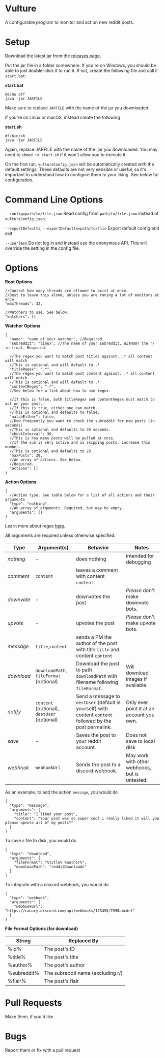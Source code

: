 Vulture
=======
A configurable program to monitor and act on new reddit posts.

Setup
=====

Download the latest jar from the [releases page](https://github.com/Brod8362/vulture/releases).

Put the jar file in a folder somewhere. If you're on Windows, you should be able to just double-click it to run it. If
not, create the following file and call it `start.bat`:

**start.bat**

```batch
@echo off
java -jar JARFILE
```

Make sure to replace `JARFILE` with the name of the jar you downloaded.

If you're on Linux or macOS, instead create the following

**start.sh**

```shell
#!/bin/sh
java -jar JARFILE
```

Again, replace JARFILE with the name of the .jar you downloaded. You may need to `chmod +x start.sh` if it won't allow
you to execute it.

On the first run, `vultureConfig.json` will be automatically created with the default settings. These defaults are not
very sensible or useful, so it's important to understand how to configure them to your liking. See below for
configuration.

Command Line Options
====================
`--config=path/to/file.json` Read config from `path/to/file.json` instead of `vultureConfig.json`.  

`--exportDefaults`, `--exportDefaults=path/to/file` Export default config and exit

`--userless` Do not log in and instead use the anonymous API. This will override the setting in the config file.

Options
=======
__Root Options__

```json5
//Control how many threads are allowed to exist at once.
//Best to leave this alone, unless you are runing a lot of monitors at once.
"maxThreads": 32,
        
//Watchers to use. See below.
"watchers": []
```

__Watcher Options__

```json5
{
  "name": "name of your watcher", //Required.
  "subreddit": "linux", //The name of your subreddit, WITHOUT the r/ in front. Required.

  //The regex you want to match post titles against. .* all content will match. 
  //This is optional and will default to .* 
  "titleRegex": ".*",
  //The regex you want to match post content against. .* all content will match. 
  //This is optional and will default to .*
  "contentRegex": ".*",
  //See below for a link about how to use regex.

  //If this is false, both titleRegex and contentRegex must match to act on your post.
  //If this is true, either one can match.
  //This is optional and defaults to false.
  "matchEither": false,
  //How frequently you want to check the subreddit for new posts (in seconds)
  //This is optional and defaults to 30 seconds.
  "checkInterval": 30,
  //This is how many posts will be pulled at once.
  //If the sub is very active and is skipping posts, increase this number.
  //This is optional and defaults to 20.
  "maxPosts": 20,
  //An array of actions. See below.
  //Required.
  "actions": []
}
```

__Action Options__

```json5
{
  //Action type. See table below for a list of all actions and their arguments
  "type": "nothing",
  //An array of arguments. Required, but may be empty.
  "arguments": {}
}
```

Learn more about regex [here](https://medium.com/factory-mind/regex-tutorial-a-simple-cheatsheet-by-examples-649dc1c3f285).

All arguments are required unless otherwise specified.

| **Type**   | **Argument(s)**                             | **Behavior**                                                                                              | **Notes**                                      |
|------------|---------------------------------------------|-----------------------------------------------------------------------------------------------------------|------------------------------------------------|
| *nothing*  | -                                           | does nothing                                                                                              | intended for debugging                         |
| *comment*  | `content`                                   | leaves a comment with content `content`.                                                                  |                                                |
| *downvote* | -                                           | downvotes the post                                                                                        | *Please* don't make downvote bots.             |
| *upvote*   | -                                           | upvotes the post                                                                                          | *Please* don't make upvote bots.               |
| *message*  | `title`,`content`                           | sends a PM the author of the post with title `title` and content `content`                                |                                                |
| *download* | `downloadPath`, `fileFormat` (optional)     | Download the post to path `downloadPath` with filename following `fileFormat`.                            | Will download images if available.             |
| *notify*   | `content` (optional), `destUser` (optional) | Send a message to `destUser` (default is yourself) with content `content` followed by the post permalink. | Only ever point it at an account you own.      |
| *save*     | -                                           | Saves the post to your reddit account.                                                                    | Does not save to local disk                    |
| *webhook*  | `webhookUrl`                                | Sends the post to a discord webhook.                                                                      | May work with other webhooks, but is untested. |

As an example, to add the action `message`, you would do
```json5
{
  "type": "message",
  "arguments": {
    "title": "I liked your post",
    "content": "Your post was so super cool i really liked it will you please upvote all of my posts?"
  }
}
```

To save a file to disk, you would do
```json5
{
  "type": "download",
  "arguments": {
    "fileFormat": "%title% %author%",
    "downloadPath": "redditDownloads"
  }
}
```

To integrate with a discord webhook, you would do
```json5
{
  "type": "webhook",
  "arguments": {
    "webhookUrl": "https://canary.discord.com/api/webhooks/123456/7890abcdef"
  }
}
```


__File Format Options (for download)__

| **String**  | **Replaced By**                   |
|-------------|-----------------------------------|
| %id%        | The post's ID                     |
| %title%     | The post's title                  |
| %author%    | The post's author                 |
| %subreddit% | The subreddit name (excluding r/) |
| %flair%     | The post's flair                  |

Pull Requests
=============
Make them, if you'd like

Bugs
====
Report them or fix with a pull request
